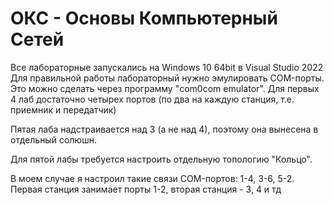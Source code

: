 # ОКС - Основы Компьютерный Сетей

Все лабораторные запускались на Windows 10 64bit в Visual Studio 2022
Для правильной работы лабораторный нужно эмулировать COM-порты. Это можно сделать через программу
"com0com emulator". 
Для первых 4 лаб достаточно четырех портов (по два на каждую станция, т.е. приемник и передатчик)

Пятая лаба надстраивается над 3 (а не над 4), поэтому она вынесена в отдельный солюшн.

Для пятой лабы требуется настроить отдельную топологию "Кольцо". 

В моем случае я настроил такие связи COM-портов: 1-4, 3-6, 5-2. Первая станция занимает порты 1-2, вторая станция - 3, 4 и тд
